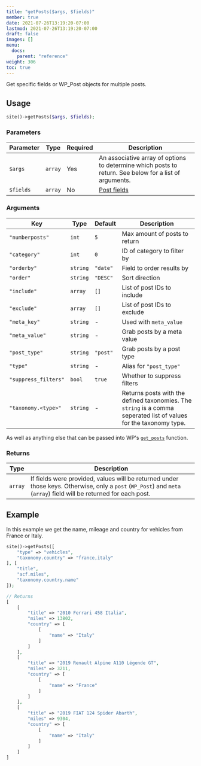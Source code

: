 ```yaml
---
title: "getPosts($args, $fields)"
member: true
date: 2021-07-26T13:19:20-07:00
lastmod: 2021-07-26T13:19:20-07:00
draft: false
images: []
menu:
  docs:
    parent: "reference"
weight: 306
toc: true
---
```


Get specific fields or WP_Post objects for multiple posts.

## Usage

```php
site()->getPosts($args, $fields);
```

### Parameters

| Parameter | Type    | Required | Description                                                                                            |
| --------- | ------- | -------- | ------------------------------------------------------------------------------------------------------ |
| `$args`   | `array` | Yes      | An associative array of options to determine which posts to return. See below for a list of arguments. |
| `$fields` | `array` | No       | [Post fields](../the-site-object#post-fields)                                                          |

### Arguments
| Key                  | Type     | Default  | Description                                                                                                        |
| -------------------- | -------- | -------- | ------------------------------------------------------------------------------------------------------------------ |
| `"numberposts"`      | `int`    | `5`      | Max amount of posts to return                                                                                      |
| `"category"`         | `int`    | `0`      | ID of category to filter by                                                                                        |
| `"orderby"`          | `string` | `"date"` | Field to order results by                                                                                          |
| `"order"`            | `string` | `"DESC"` | Sort direction                                                                                                     |
| `"include"`          | `array`  | `[]`     | List of post IDs to include                                                                                        |
| `"exclude"`          | `array`  | `[]`     | List of post IDs to exclude                                                                                        |
| `"meta_key"`         | `string` | -        | Used with `meta_value`                                                                                             |
| `"meta_value"`       | `string` | -        | Grab posts by a meta value                                                                                         |
| `"post_type"`        | `string` | `"post"` | Grab posts by a post type                                                                                          |
| `"type"`             | `string` | -        | Alias for `"post_type"`                                                                                            |
| `"suppress_filters"` | `bool`   | `true`   | Whether to suppress filters                                                                                        |
| `"taxonomy.<type>"`  | `string` | -        | Returns posts with the defined taxonomies. The `string` is a comma seperated list of values for the taxonomy type. |

As well as anything else that can be passed into WP's [`get_posts`](https://developer.wordpress.org/reference/functions/get_posts/) function.

### Returns

| Type    | Description                                                                                                                                                        |
| ------- | ------------------------------------------------------------------------------------------------------------------------------------------------------------------ |
| `array` | If fields were provided, values will be returned under those keys. Otherwise, only a `post` (`WP_Post`) and `meta` (`array`) field will be returned for each post. |

## Example

In this example we get the name, mileage and country for vehicles from France or Italy.

```php
site()->getPosts([
    "type" => "vehicles",
    "taxonomy.country" => "france,italy"
], [
    "title",
    "acf.miles",
    "taxonomy.country.name"
]);

// Returns
[
    [
        "title" => "2010 Ferrari 458 Italia",
        "miles" => 13802,
        "country" => [
            [
                "name" => "Italy"
            ]
        ]
    ],
    [
        "title" => "2019 Renault Alpine A110 Légende GT",
        "miles" => 3211,
        "country" => [
            [
                "name" => "France"
            ]
        ]
    ],
    [
        "title" => "2019 FIAT 124 Spider Abarth",
        "miles" => 9304,
        "country" => [
            [
                "name" => "Italy"
            ]
        ]
    ]
]
```
